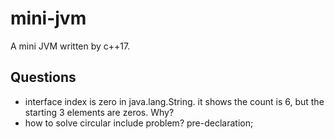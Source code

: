 

# mini-jvm
A mini JVM written by c++17.

## Questions

+ interface index is zero in java.lang.String. it shows the count is 6, but the starting 3 elements are zeros. Why?
+ how to solve circular include problem? pre-declaration;

